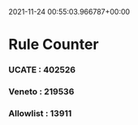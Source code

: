 2021-11-24 00:55:03.966787+00:00
# Rule Counter 
 ### UCATE : 402526

 ### Veneto : 219536

 ### Allowlist : 13911